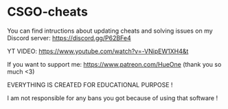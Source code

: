 # CSGO-cheats
You can find intructions about updating cheats and solving issues on my Discord server:  https://discord.gg/P62BFe4

YT VIDEO: https://www.youtube.com/watch?v=-VNipEW1XH4&t

If you want to support me: https://www.patreon.com/HueOne (thank you so much <3)

EVERYTHING IS CREATED FOR EDUCATIONAL PURPOSE !

I am not responsible for any bans you got because of using that software !

